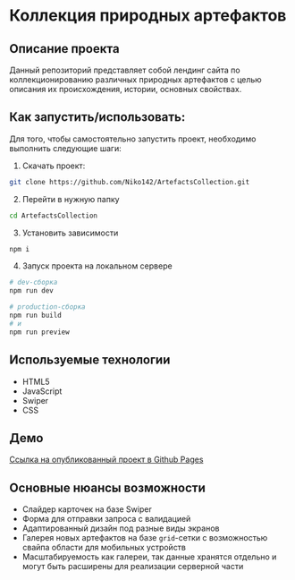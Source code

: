 # Коллекция природных артефактов

## Описание проекта

Данный репозиторий представляет собой лендинг сайта по коллекционированию различных природных артефактов с целью описания их происхождения, истории, основных свойствах.

## Как запустить/использовать:

Для того, чтобы самостоятельно запустить проект, необходимо выполнить следующие шаги:

1. Скачать проект:

```bash
git clone https://github.com/Niko142/ArtefactsCollection.git
```

2. Перейти в нужную папку

```bash
cd ArtefactsCollection
```

3. Установить зависимости

```bash
npm i
```
4. Запуск проекта на локальном сервере

```bash
# dev-сборка
npm run dev

# production-сборка
npm run build
# и
npm run preview
```

## Используемые технологии

- HTML5
- JavaScript
- Swiper
- CSS

## Демо

[Ссылка на опубликованный проект в Github Pages](https://niko142.github.io/ArtefactsCollection/)

## Основные нюансы возможности

* Слайдер карточек на базе Swiper
* Форма для отправки запроса с валидацией
* Адаптированный дизайн под разные виды экранов
* Галерея новых артефактов на базе `grid`-сетки с возможностью свайпа области для мобильных устройств
* Масштабируемость как галереи, так данные хранятся отдельно и могут быть расширены для реализации серверной части 

